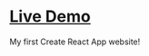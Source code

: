 # [Live Demo](https://dereakif.github.io/react-app-hello-world/)

My first Create React App website!

